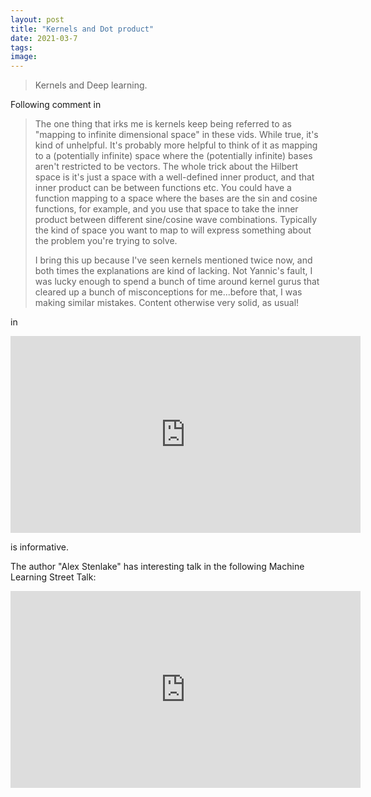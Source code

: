 ```yaml
---
layout: post
title: "Kernels and Dot product"
date: 2021-03-7
tags:
image:
---
```

> Kernels and Deep learning.

<!--more-->


Following comment in 
>The one thing that irks me is kernels keep being referred to as "mapping to infinite dimensional space" in these vids. While true, it's kind of unhelpful. It's probably more helpful to think of it as mapping to a (potentially infinite) space where the (potentially infinite) bases aren't restricted to be vectors. The whole trick about the Hilbert space is it's just a space with a well-defined inner product, and that inner product can be between functions etc. You could have a function mapping to a space where the bases are the sin and cosine functions, for example, and you use that space to take the inner product between different sine/cosine wave combinations. Typically the kind of space you want to map to will express something about the problem you're trying to solve.
>
>I bring this up because I've seen kernels mentioned twice now, and both times the explanations are kind of lacking. Not Yannic's fault, I was lucky enough to spend a bunch of time around kernel gurus that cleared up a bunch of misconceptions for me...before that, I was making similar mistakes. Content otherwise very solid, as usual!

in 

<iframe width="560" height="315" src="https://www.youtube.com/embed/hAooAOFRsYc" frameborder="0" allow="accelerometer; autoplay; clipboard-write; encrypted-media; gyroscope; picture-in-picture" allowfullscreen></iframe>

is informative.  

 The author "Alex Stenlake" has interesting talk in the following  Machine Learning Street Talk:
 
 

<iframe width="560" height="315" src="https://www.youtube.com/embed/y_RjsDHl5Y4" frameborder="0" allow="accelerometer; autoplay; clipboard-write; encrypted-media; gyroscope; picture-in-picture" allowfullscreen></iframe>


